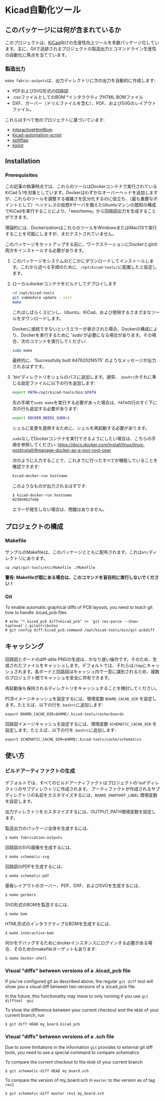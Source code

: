 # Kicad自動化ツール

## このパッケージには何が含まれているか

このプロジェクトは、[KiCad](https://kicad-pcb.org)向けの生産性向上ツールを多数パッケージ化しています。主に、Gitで追跡されるプロジェクトの製造出力とコマンドライン生産性の自動化に焦点を当てています。

### 製造出力

`make fabric-outputs`は、出力ディレクトリに次の出力を自動的に作成します:

* PDFおよびSVG形式の回路図
* .csvファイルとしてのBOM
*インタラクティブHTML BOMファイル
* DXF、ガーバー（ドリルファイルを含む）、PDF、およびSVGのレイアウトファイル。

これらはすべて他のプロジェクトに基づいています:

* [InteractiveHtmlBom](https://github.com/openscopeproject/InteractiveHtmlBom)
* [kicad-automation-script](https://github.com/productize/kicad-automation-scripts)
* [splitflap](https://github.com/scottbez1/splitflap)
* [kiplot](https://github.com/johnbeard/kiplot)


## Installation

### Prerequisites

この記事の執筆時点では、これらのツールはDockerコンテナで実行されているKiCad 5.1を対象としています。Dockerはわずかなオーバーヘッドを追加しますが、これらのツールを調整する複雑さを区分化するのに役立ち、（最も重要なポイントとして）ヘッドレスの仮想Xサーバを備えたUbuntuマシンの既知の構成でKiCadを実行することにより、「eeschema」から回路図出力を生成することができます。

理論的には、DockerizationはこれらのツールをWindowsまたはMacOSで実行することを可能にしますが、まだテストされていません。

このパッケージをセットアップする前に、ワークステーションにDockerとgitの両方をインストールする必要があります。

1. このパッケージをシステムのどこかにダウンロードしてインストールします。これから述べる手順のために、`/opt/kicad-tools/`に配置したと仮定します。
2. ローカルdockerコンテナをビルドしてデプロイします

    ```sh
    cd /opt/kicad-tools
    git submodule update --init
    make
    ```

    これはしばらくスピンし、Ubuntu、KiCad、および使用するさまざまなツールをダウンロードします。

    Dockerに接続できないというエラーが表示された場合、Dockerの構成により、Dockerを実行するために 'sudo'が必要になる場合があります。その場合、次のコマンドを実行してください:

    ```sh
    sudo make
    ```
    
    最終的に、'Successfully built 6476202f4575' のようなメッセージが出力されるはずです。

3. 'bin'ディレクトリをシェルのパスに追加します。通常、`.bashrc`かそれに準じる設定ファイルに以下の行を追加します:

    ```sh
    export PATH=/opt/kicad-tools/bin:$PATH
    ```
    
    先の手順で`sudo make`を実行する必要があった場合は、`PATH`の行のすぐ下に次の行も追加する必要があります:
    
    ```sh
    export DOCKER_NEEDS_SUDO=1
    ```
    
    シェルに変更を適用するために、シェルを再起動する必要があります。
    
    `sudo`なしでDockerコンテナを実行できるようにしたい場合は、こちらの手順を参照してください:
    https://docs.docker.com/install/linux/linux-postinstall/#manage-docker-as-a-non-root-user
    
    次のように入力することで、これまでに行ったすべてが機能していることを確認できます:
    
    ```sh
    kicad-docker-run hostname
    ```
    
    このようなものが出力されるはずです:
    
    ```
    $ kicad-docker-run hostname
    0230e9b27ebb
    ```
    
    エラーが発生しない場合は、問題はありません。

## プロジェクトの構成

### Makefile

サンプルのMakefileは、このパッケージとともに配布されます。これは`etc`ディレクトリにあります。

```
cp /opt/git-tools/etc/Makefile ./Makefile
```

**警告: Makefileが既にある場合は、このコマンドを盲目的に実行しないでください！**

### Git

To enable automatic graphical diffs of PCB layouts, you need to teach git how to handle
.kicad_pcb files

```
# echo "*.kicad_pcb diff=kicad_pcb" >> `git rev-parse --show-toplevel`/.gitattributes
# git config diff.kicad_pcb.command /opt/kicad-tools/bin/git-pcbdiff
```


## キャッシング

回路図とボードのdiff-able PNGの生成は、かなり遅い操作です。そのため、生成されたファイルをキャッシュします。デフォルトでは、それらは`/tmp`にキャッシュされます。各ボードと回路図はキャッシュ内で一意に識別されるため、複数のプロジェクト間でキャッシュを安全に共有できます。

再起動後も保持されるディレクトリをキャッシュすることを検討してください。

PCBイメージキャッシュを設定するには、環境変数 `BOARD_CACHE_DIR` を設定します。たとえば、以下の行を`.bashrc`に追加します:

```
export BOARD_CACHE_DIR=$HOME/.kicad-tools/cache/boards
```

回路図イメージキャッシュを設定するには、環境変数 `SCHEMATIC_CACHE_DIR` を設定します。たとえば、以下の行を`.bashrc`に追加します:

```
export SCHEMATIC_CACHE_DIR=$HOME/.kicad-tools/cache/schematics
```



## 使い方

### ビルドアーティファクトの生成

デフォルトでは、すべてのビルドアーティファクトはプロジェクトの'out'ディレクトリのサブディレクトリに作成されます。
アーティファクトが作成されるサブディレクトリの名前をカスタマイズするには、`BOARD_SNAPSHOT_LABEL` 環境変数を設定します。

出力ディレクトリをカスタマイズするには、OUTPUT_PATH環境変数を設定します。

製造出力のパッケージ全体を生成するには、

```
$ make fabrication-outputs
```

回路図のSVG画像を生成するには、
```
$ make schematic-svg
```

回路図のPDFを生成するには、
```
$ make schematic-pdf
```

基板レイアウトのガーバー、PDF、DXF、およびSVGを生成するには、
``` 
$ make gerbers
```

SVG形式のBOMを製造するには、
```
$ make bom
```

HTML形式のインタラクティブなBOMを生成するには、
```
$ make interactive-bom
```

何かをデバッグするためにdockerインスタンスにログインする必要がある場合、そのためのmakefileターゲットもあります:

```
$ make docker-shell
```

### Visual "diffs" between versions of a .kicad_pcb file

If you've configured git as described above, the regular `git diff` tool will show you a visual diff between two versions of a .kicad_pcb file.

In the future, this functionality may move to only running if you use `git difftool -gui`

To show the difference between your current checkout and the `HEAD` of your current branch, run

```
$ git diff HEAD my_board.kicad_pcb
```


### Visual "diffs" between versions of a .sch file

Due to some limitations in the information `git` provides to external git diff tools, you need to use a special command to compare schematics.

To compare the current checkout to the `HEAD` of your current branch

```
$ git schematic-diff HEAD my_board.sch
```

To compare the version of my_board.sch in `master` to the version as of tag `rev1`

```
$ git schematic-diff master rev1 my_board.sch
```
